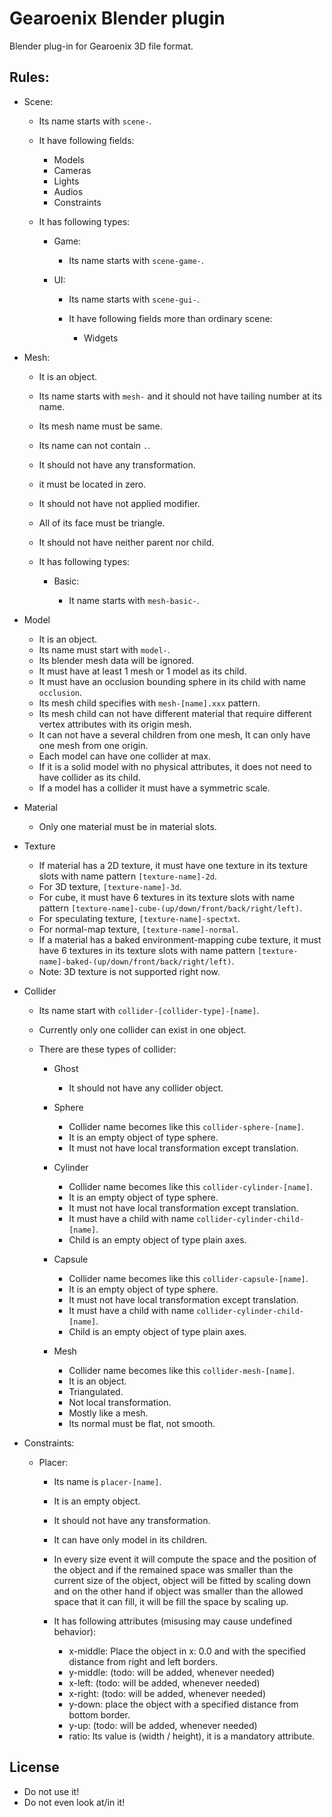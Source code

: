 # Gearoenix Blender plugin

Blender plug-in for Gearoenix 3D file format.

## Rules:

- Scene:

  - Its name starts with `scene-`.
  - It have following fields:

    - Models
    - Cameras
    - Lights
    - Audios
    - Constraints

  - It has following types:

    - Game:

      - Its name starts with `scene-game-`.

    - UI:

      - Its name starts with `scene-gui-`.
      - It have following fields more than ordinary scene:

        - Widgets

- Mesh:

  - It is an object.
  - Its name starts with `mesh-` and it should not have tailing number at its name.
  - Its mesh name must be same.
  - Its name can not contain `.`.
  - It should not have any transformation.
  - it must be located in zero.
  - It should not have not applied modifier.
  - All of its face must be triangle.
  - It should not have neither parent nor child.
  - It has following types:

    - Basic:

      - It name starts with `mesh-basic-`.

- Model

  - It is an object.
  - Its name must start with `model-`.
  - Its blender mesh data will be ignored.
  - It must have at least 1 mesh or 1 model as its child.
  - It must have an occlusion bounding sphere in its child with name `occlusion`.
  - Its mesh child specifies with `mesh-[name].xxx` pattern.
  - Its mesh child can not have different material that require different vertex attributes with its origin mesh.
  - It can not have a several children from one mesh, It can only have one mesh from one origin.
  - Each model can have one collider at max.
  - If it is a solid model with no physical attributes, it does not need to have collider as its child.
  - If a model has a collider it must have a symmetric scale.

- Material

  - Only one material must be in material slots.

- Texture

  - If material has a 2D texture, it must have one texture in its texture slots with name pattern `[texture-name]-2d`.
  - For 3D texture, `[texture-name]-3d`.
  - For cube, it must have 6 textures in its texture slots with name pattern `[texture-name]-cube-(up/down/front/back/right/left)`.
  - For speculating texture, `[texture-name]-spectxt`.
  - For normal-map texture, `[texture-name]-normal`.
  - If a material has a baked environment-mapping cube texture, it must have 6 textures in its texture slots with name pattern `[texture-name]-baked-(up/down/front/back/right/left)`.
  - Note: 3D texture is not supported right now.

- Collider

  - Its name start with `collider-[collider-type]-[name]`.
  - Currently only one collider can exist in one object.
  - There are these types of collider:

    - Ghost

      - It should not have any collider object.

    - Sphere

      - Collider name becomes like this `collider-sphere-[name]`.
      - It is an empty object of type sphere.
      - It must not have local transformation except translation.

    - Cylinder

      - Collider name becomes like this `collider-cylinder-[name]`.
      - It is an empty object of type sphere.
      - It must not have local transformation except translation.
      - It must have a child with name `collider-cylinder-child-[name]`.
      - Child is an empty object of type plain axes.

    - Capsule

      - Collider name becomes like this `collider-capsule-[name]`.
      - It is an empty object of type sphere.
      - It must not have local transformation except translation.
      - It must have a child with name `collider-cylinder-child-[name]`.
      - Child is an empty object of type plain axes.

    - Mesh

      - Collider name becomes like this `collider-mesh-[name]`.
      - It is an object.
      - Triangulated.
      - Not local transformation.
      - Mostly like a mesh.
      - Its normal must be flat, not smooth.

- Constraints:

  - Placer:

    - Its name is `placer-[name]`.
    - It is an empty object.
    - It should not have any transformation.
    - It can have only model in its children.
    - In every size event it will compute the space and the position of the object and if the remained space was smaller than the current size of the object, object will be fitted by scaling down and on the other hand if object was smaller than the allowed space that it can fill, it will be fill the space by scaling up.
    - It has following attributes (misusing may cause undefined behavior):

      - x-middle: Place the object in x: 0.0 and with the specified distance from right and left borders.
      - y-middle: (todo: will be added, whenever needed)
      - x-left: (todo: will be added, whenever needed)
      - x-right: (todo: will be added, whenever needed)
      - y-down: place the object with a specified distance from bottom border.
      - y-up: (todo: will be added, whenever needed)
      - ratio: Its value is (width / height), it is a mandatory attribute.

## License

- Do not use it!
- Do not even look at/in it!
